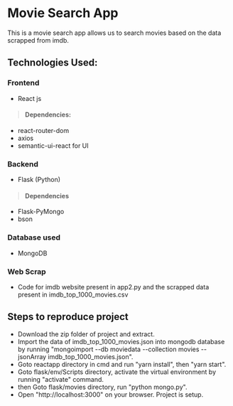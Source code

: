 # Movie Search App

This is a movie search app allows us to search movies based on the data scrapped from imdb.

## Technologies Used:

### Frontend
* React js

> #### Dependencies:
* react-router-dom
* axios
* semantic-ui-react for UI

### Backend
* Flask (Python)

> #### Dependencies
* Flask-PyMongo
* bson

### Database used
* MongoDB

### Web Scrap
* Code for imdb website present in app2.py and the scrapped data present in imdb_top_1000_movies.csv

## Steps to reproduce project
* Download the zip folder of project and extract.
* Import the data of imdb_top_1000_movies.json into mongodb database by running "mongoimport --db moviedata --collection movies  --jsonArray  imdb_top_1000_movies.json".
* Goto reactapp directory in cmd and run "yarn install", then "yarn start".
* Goto flask/env/Scripts directory, activate the virtual environment by running "activate" command.
* then Goto flask/movies directory, run "python mongo.py".
* Open "http://localhost:3000" on your browser. Project is setup.
